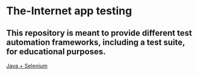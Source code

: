 # The-Internet app testing

## This repository is meant to provide different test automation frameworks, including a test suite, for educational purposes.

[Java + Selenium](https://github.com/jpsugg/the-internet-tests/tree/master/java-framework/README.md)
